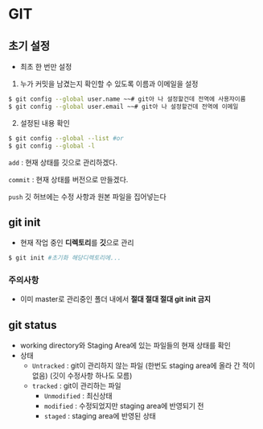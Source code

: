 # GIT

## 초기 설정

- 최초 한 번만 설정

1. 누가 커밋을 남겼는지 확인할 수 있도록 이름과 이메일을 설정

```bash
$ git config --global user.name ~~# git아 나 설정할건데 전역에 사용자이름
$ git config --global user.email ~~# git아 나 설정할건데 전역에 이메일
```

2. 설정된 내용 확인

```bash
$ git config --global --list #or
$ git config --global -l
```



`add` : 현재 상태를 깃으로 관리하겠다.

`commit` : 현재 상태를 버전으로 만들겠다. 

`push` 깃 허브에는 수정 사항과 원본 파일을 집어넣는다 

## git init

- 현재 작업 중인 **디렉토리**를 **깃**으로 관리

```bash
$ git init #초기화 해당디렉토리에...
```

### 주의사항

- 이미 master로 관리중인 폴더 내에서 **절대 절대 절대 git init 금지**

## git status

- working directory와 Staging Area에 있는 파일들의 현재 상태를 확인
- 상태
  - `Untracked` : git이 관리하지 않는 파일 (한번도 staging area에 올라 간 적이 없음) (깃이 수정사항 하나도 모름)
  - `tracked` : git이 관리하는 파일
    - `Unmodified` : 최신상태
    - `modified` : 수정되었지만 staging area에 반영되기 전
    - `staged` : staging area에 반영된 상태







































